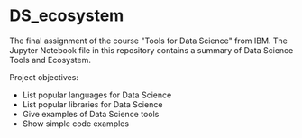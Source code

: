 # DS_ecosystem
The final assignment of the course "Tools for Data Science" from IBM. The Jupyter Notebook file in this repository contains a summary of Data Science Tools and Ecosystem.

Project objectives:

- List popular languages for Data Science
- List popular libraries for Data Science
- Give examples of Data Science tools
- Show simple code examples
